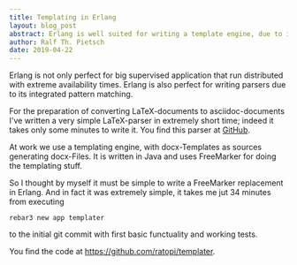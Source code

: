 ```yaml
---
title: Templating in Erlang
layout: blog_post
abstract: Erlang is well suited for writing a template engine, due to its pattern matching capabilities
author: Ralf Th. Pietsch
date: 2019-04-22
---
```

Erlang is not only perfect for big supervised application that run distributed with extreme availability times.
Erlang is also perfect for writing parsers due to its integrated pattern matching.

For the preparation of converting LaTeX-documents to asciidoc-documents I've written a very simple
LaTeX-parser in extremely short time; indeed it takes only some minutes to write it.
You find this parser at <a href="https://github.com/ratopi/texparser">GitHub</a>.

At work we use a templating engine, with docx-Templates as sources generating docx-Files.
It is written in Java and uses FreeMarker for doing the templating stuff.

So I thought by myself it must be simple to write a FreeMarker replacement in Erlang.
And in fact it was extremely simple, it takes me jut 34 minutes from executing

	rebar3 new app templater

to the initial git commit with first basic functuality and working tests.

You find the code at <a href="https://github.com/ratopi/templater">https://github.com/ratopi/templater</a>.
